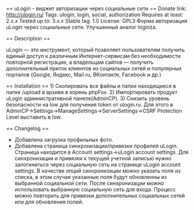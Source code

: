 == uLogin - виджет авторизации через социальные сети ==
Donate link: http://ulogin.ru/
Tags: ulogin, login, social, authorization
Requires at least: 2.x.x
Tested up to: 3.x.x
Stable tag: 1.0
License: GPL3
Форма авторизации uLogin через социальные сети. Улучшенный аналог loginza.

== Description ==

uLogin — это инструмент, который позволяет пользователям получить единый доступ к различным Интернет-сервисам без необходимости повторной регистрации,
а владельцам сайтов — получить дополнительный приток клиентов из социальных сетей и популярных порталов (Google, Яндекс, Mail.ru, ВКонтакте, Facebook и др.)

== Installation ==
	1) Скопировать все файлы и папки находящиеся в папке /upload в архиве в корень phpFox.
	2) Импортировать продукт uLogin административной панеле(AdminCP).
  	3) Cнизить уровень безопасности на low для получения token от ulogin.ru. 
	   Для этого в AdminCP->Settings->ManageSettings->ServerSettings->CSRF Protection Level выставить в low.

== Changelog ==
  - Добавлена загрузка профильных фото.
  - Добавлена страница синхронизации/привязки профилей uLogin. Страница находится в Account settings->uLogin account settings.
    Для синхронизации и привязки к текущей учетной записью нужно залогиниться через социальную сеть на странице uLogin account settings.
    В качестве опций синхронизации можно указать поля из списка, в этом случае указанные поля будут обновленны из выбранной социальной сети.
    После синхронизации можно использовать выбранную социальную сеть для входа. Процесс можно повторить для привязки дополнительных социальных сетей или для обновления полей.